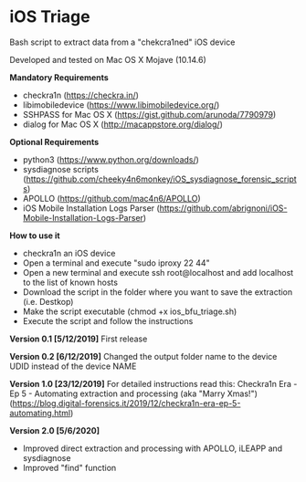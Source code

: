 # iOS Triage
Bash script to extract data from a "chekcra1ned" iOS device

Developed and tested on Mac OS X Mojave (10.14.6)

<b>Mandatory Requirements</b>

- checkra1n (https://checkra.in/)
- libimobiledevice (https://www.libimobiledevice.org/)
- SSHPASS for Mac OS X (https://gist.github.com/arunoda/7790979)
- dialog for Mac OS X (http://macappstore.org/dialog/)

<b>Optional Requirements</b>

- python3 (https://www.python.org/downloads/)
- sysdiagnose scripts (https://github.com/cheeky4n6monkey/iOS_sysdiagnose_forensic_scripts)
- APOLLO (https://github.com/mac4n6/APOLLO)
- iOS Mobile Installation Logs Parser (https://github.com/abrignoni/iOS-Mobile-Installation-Logs-Parser)

<b>How to use it</b>

- checkra1n an iOS device
- Open a terminal and execute "sudo iproxy 22 44"
- Open a new terminal and execute ssh root@localhost and add localhost to the list of known hosts
- Download the script in the folder where you want to save the extraction (i.e. Destkop)
- Make the script executable (chmod +x ios_bfu_triage.sh)
- Execute the script and follow the instructions

<b>Version 0.1 [5/12/2019]</b>
First release

<b>Version 0.2 [6/12/2019]</b>
Changed the output folder name to the device UDID instead of the device NAME

<b>Version 1.0 [23/12/2019]</b>
For detailed instructions read this:
Checkra1n Era - Ep 5 - Automating extraction and processing (aka "Marry Xmas!")
(https://blog.digital-forensics.it/2019/12/checkra1n-era-ep-5-automating.html)

<b>Version 2.0 [5/6/2020]</b>
- Improved direct extraction and processing with APOLLO, iLEAPP and sysdiagnose
- Improved "find" function



